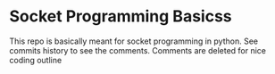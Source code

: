 # Socket Programming Basicss
This repo is basically meant for socket programming in python. See commits history to see the comments. Comments are deleted for nice coding outline